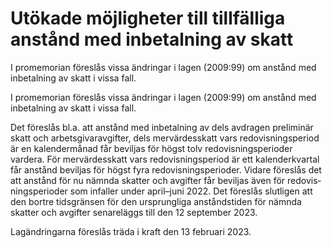 # Utökade möjligheter till tillfälliga anstånd med inbetalning av skatt

I promemorian föreslås vissa ändringar i lagen (2009:99) om anstånd med inbetal­ning av skatt i vissa fall.

I promemorian föreslås vissa ändringar i lagen (2009:99) om anstånd med inbetal­ning av skatt i vissa fall.

Det föreslås bl.a. att anstånd med inbetalning av dels avdragen preliminär skatt och arbets­givar­avgifter, dels mervärdes­skatt vars redo­visnings­period är en kalender­månad får beviljas för högst tolv redo­vis­nings­perioder vardera. För mervärdes­skatt vars redo­visnings­period är ett kalender­kvartal får anstånd beviljas för högst fyra redo­visnings­perioder. Vidare föreslås det att anstånd för nu nämnda skatter och avgifter får beviljas även för redovis­nings­perioder som infaller under april–juni 2022. Det föreslås slutligen att den bortre tids­gränsen för den ursprung­liga anstånds­tiden för nämnda skatter och avgifter senare­läggs till den 12 september 2023.

Lagändringarna föreslås träda i kraft den 13 februari 2023.
